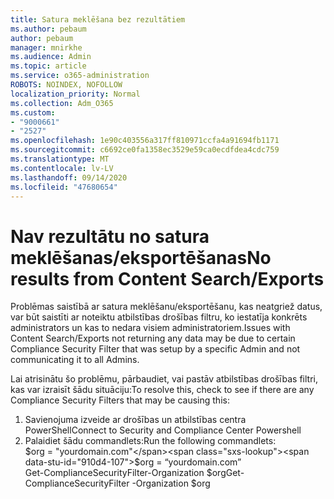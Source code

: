 ```yaml
---
title: Satura meklēšana bez rezultātiem
ms.author: pebaum
author: pebaum
manager: mnirkhe
ms.audience: Admin
ms.topic: article
ms.service: o365-administration
ROBOTS: NOINDEX, NOFOLLOW
localization_priority: Normal
ms.collection: Adm_O365
ms.custom:
- "9000661"
- "2527"
ms.openlocfilehash: 1e90c403556a317ff810971ccfa4a91694fb1171
ms.sourcegitcommit: c6692ce0fa1358ec3529e59ca0ecdfdea4cdc759
ms.translationtype: MT
ms.contentlocale: lv-LV
ms.lasthandoff: 09/14/2020
ms.locfileid: "47680654"
---
```

# <a name="no-results-from-content-searchexports"></a><span data-ttu-id="910d4-102">Nav rezultātu no satura meklēšanas/eksportēšanas</span><span class="sxs-lookup"><span data-stu-id="910d4-102">No results from Content Search/Exports</span></span>

<span data-ttu-id="910d4-103">Problēmas saistībā ar satura meklēšanu/eksportēšanu, kas neatgriež datus, var būt saistīti ar noteiktu atbilstības drošības filtru, ko iestatīja konkrēts administrators un kas to nedara visiem administratoriem.</span><span class="sxs-lookup"><span data-stu-id="910d4-103">Issues with Content Search/Exports not returning any data may be due to certain Compliance Security Filter that was setup by a specific Admin and not communicating it to all Admins.</span></span>

<span data-ttu-id="910d4-104">Lai atrisinātu šo problēmu, pārbaudiet, vai pastāv atbilstības drošības filtri, kas var izraisīt šādu situāciju:</span><span class="sxs-lookup"><span data-stu-id="910d4-104">To resolve this, check to see if there are any Compliance Security Filters that may be causing this:</span></span>
1. <span data-ttu-id="910d4-105">Savienojuma izveide ar drošības un atbilstības centra PowerShell</span><span class="sxs-lookup"><span data-stu-id="910d4-105">Connect to Security and Compliance Center Powershell</span></span>
2. <span data-ttu-id="910d4-106">Palaidiet šādu commandlets:</span><span class="sxs-lookup"><span data-stu-id="910d4-106">Run the following commandlets:</span></span>
<br><span data-ttu-id="910d4-107">$org = "yourdomain.com"</span><span class="sxs-lookup"><span data-stu-id="910d4-107">$org = “yourdomain.com”</span></span>
<br><span data-ttu-id="910d4-108">Get-ComplianceSecurityFilter-Organization $org</span><span class="sxs-lookup"><span data-stu-id="910d4-108">Get-ComplianceSecurityFilter -Organization $org</span></span>